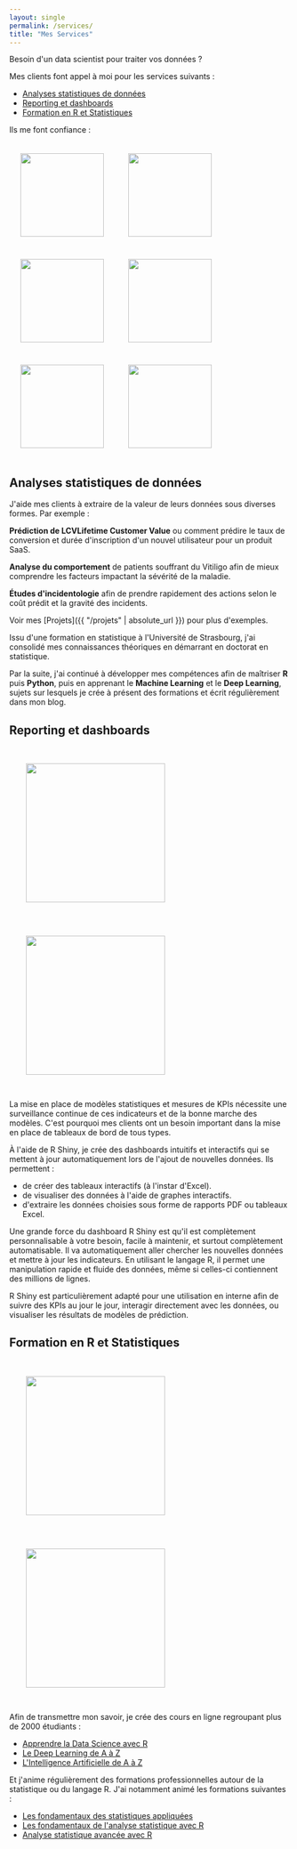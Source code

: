 ```yaml
---
layout: single
permalink: /services/
title: "Mes Services"
---
```


Besoin d'un data scientist pour traiter vos données ?

Mes clients font appel à moi pour les services suivants :

* [Analyses statistiques de données](#analyses-statistiques-de-données)
* [Reporting et dashboards](#reporting-et-dashboards)
* [Formation en R et Statistiques](#formation-en-r-et-statistiques)

Ils me font confiance :

<div class="text-center">
	<img src="{{ "/assets/images/renault-logo.png" | absolute_url }}" width="150px" style="margin: 20px">
	<img src="{{ "/assets/images/bcg-logo.png" | absolute_url }}" width="150px" style="margin: 20px">
	<img src="{{ "/assets/images/emma-logo.jpg" | absolute_url }}" width="150px" style="margin: 20px">
	<img src="{{ "/assets/images/formation-bigdata-logo.jpg" | absolute_url }}" width="150px" style="margin: 20px">
	<img src="{{ "/assets/images/cargomedia-logo.png" | absolute_url }}" width="150px" style="margin: 20px">
	<img src="{{ "/assets/images/dataexp-logo.png" | absolute_url }}" width="150px" style="margin: 20px">
</div>

## Analyses statistiques de données

J'aide mes clients à extraire de la valeur de leurs données sous diverses formes. Par exemple :

**Prédiction de <span class="tooltip">LCV<span class="tooltiptext">Lifetime Customer Value</span></span>** ou comment prédire le taux de conversion et durée d'inscription d'un nouvel utilisateur pour un produit SaaS.

**Analyse du comportement** de patients souffrant du Vitiligo afin de mieux comprendre les facteurs impactant la sévérité de la maladie.

**Études d'incidentologie** afin de prendre rapidement des actions selon le coût prédit et la gravité des incidents.

Voir mes [Projets]({{ "/projets" | absolute_url }}) pour plus d'exemples.

Issu d'une formation en statistique à l'Université de Strasbourg, j'ai consolidé mes connaissances théoriques en démarrant en doctorat en statistique. 

Par la suite, j'ai continué à développer mes compétences afin de maîtriser **R** puis **Python**, puis en apprenant le **Machine Learning** et le **Deep Learning**, sujets sur lesquels je crée à présent des formations et écrit régulièrement dans mon blog.

## Reporting et dashboards

<div class="text-center">
	<a href="{{ "/assets/images/duraviz.png" | absolute_url }}"><img src="{{ "/assets/images/duraviz.png" | absolute_url }}" width="250px" style="margin: 30px"></a>
	<a href="{{ "/assets/images/mds.png" | absolute_url }}"><img src="{{ "/assets/images/mds.png" | absolute_url }}" width="250px" style="margin: 30px"></a>
</div>

La mise en place de modèles statistiques et mesures de KPIs nécessite une surveillance continue de ces indicateurs et de la bonne marche des modèles. C'est pourquoi mes clients ont un besoin important dans la mise en place de tableaux de bord de tous types.

À l'aide de R Shiny, je crée des dashboards intuitifs et interactifs qui se mettent à jour automatiquement lors de l'ajout de nouvelles données. Ils permettent :

* de créer des tableaux interactifs (à l'instar d'Excel).
* de visualiser des données à l'aide de graphes interactifs.
* d'extraire les données choisies sous forme de rapports PDF ou tableaux Excel.

Une grande force du dashboard R Shiny est qu'il est complètement personnalisable à votre besoin, facile à maintenir, et surtout complètement automatisable. Il va automatiquement aller chercher les nouvelles données et mettre à jour les indicateurs. En utilisant le langage R, il permet une manipulation rapide et fluide des données, même si celles-ci contiennent des millions de lignes.

R Shiny est particulièrement adapté pour une utilisation en interne afin de suivre des KPIs au jour le jour, interagir directement avec les données, ou visualiser les résultats de modèles de prédiction.

## Formation en R et Statistiques

<div class="text-center">
	<a href="https://www.udemy.com/le-deep-learning-de-a-a-z/" target="_blank"><img src="{{ "/assets/images/deep-learning-udemy.png" | absolute_url }}" width="250px" style="margin: 30px"></a>
	<a href="https://www.udemy.com/datascience-r/" target="_blank"><img src="{{ "/assets/images/r-udemy.png" | absolute_url }}" width="250px" style="margin: 30px"></a>
</div>

Afin de transmettre mon savoir, je crée des cours en ligne regroupant plus de 2000 étudiants :

* [Apprendre la Data Science avec R](https://www.udemy.com/datascience-r/?couponCode=WEBSITE)
* [Le Deep Learning de A à Z](https://www.udemy.com/le-deep-learning-de-a-a-z/?couponCode=WEBSITE)
* [L'Intelligence Artificielle de A à Z](https://www.udemy.com/intelligence-artificielle-az/?couponCode=WEBSITE)

Et j'anime régulièrement des formations professionnelles autour de la statistique ou du langage R. J'ai notamment animé les formations suivantes :

* [Les fondamentaux des statistiques appliquées](https://www.ib-formation.fr/catalogue/nbs-details/catref/universib-formations-informatiques-informatique-decisionnelle-les-fondamentaux/ref/bi090/les-fondamentaux-des-statistiques-appliquees)
* [Les fondamentaux de l'analyse statistique avec R](https://www.ib-formation.fr/catalogue/nbs-details/catref/universib-formations-informatiques-informatique-decisionnelle-les-fondamentaux/ref/bi103/les-fondamentaux-de-lanalyse-statistique-avec-r)
* [Analyse statistique avancée avec R](https://www.ib-formation.fr/catalogue/nbs-details/catref/universib-formations-informatiques-informatique-decisionnelle-les-fondamentaux/ref/bi104/analyse-statistique-avancee-avec-r)

